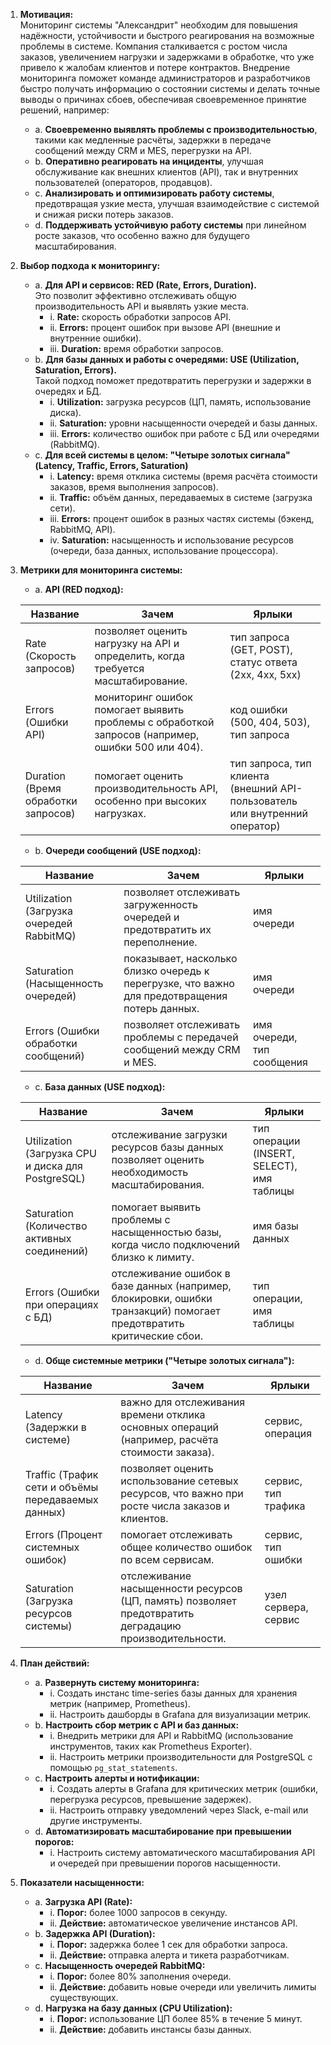 1. **Мотивация:**  
   Мониторинг системы "Александрит" необходим для повышения надёжности, устойчивости и быстрого реагирования на возможные проблемы в системе. Компания сталкивается с ростом числа заказов, увеличением нагрузки и задержками в обработке, что уже привело к жалобам клиентов и потере контрактов. Внедрение мониторинга поможет команде администраторов и разработчиков быстро получать информацию о состоянии системы и делать точные выводы о причинах сбоев, обеспечивая своевременное принятие решений, например:
   - a. **Своевременно выявлять проблемы с производительностью**, такими как медленные расчёты, задержки в передаче сообщений между CRM и MES, перегрузки на API.<br>
   - b. **Оперативно реагировать на инциденты**, улучшая обслуживание как внешних клиентов (API), так и внутренних пользователей (операторов, продавцов).<br>
   - c. **Анализировать и оптимизировать работу системы**, предотвращая узкие места, улучшая взаимодействие с системой и снижая риски потерь заказов.<br>
   - d. **Поддерживать устойчивую работу системы** при линейном росте заказов, что особенно важно для будущего масштабирования.<br>

2. **Выбор подхода к мониторингу:**<br>
   - a. **Для API и сервисов: RED (Rate, Errors, Duration).**  
   Это позволит эффективно отслеживать общую производительность API и выявлять узкие места.<br>
     - i. **Rate:** скорость обработки запросов API.<br>
     - ii. **Errors:** процент ошибок при вызове API (внешние и внутренние ошибки).<br>
     - iii. **Duration:** время обработки запросов.<br>
   - b. **Для базы данных и работы с очередями: USE (Utilization, Saturation, Errors).**  
   Такой подход поможет предотвратить перегрузки и задержки в очередях и БД.<br>
     - i. **Utilization:** загрузка ресурсов (ЦП, память, использование диска).<br>
     - ii. **Saturation:** уровни насыщенности очередей и базы данных.<br>
     - iii. **Errors:** количество ошибок при работе с БД или очередями (RabbitMQ).<br>
   - c. **Для всей системы в целом: "Четыре золотых сигнала" (Latency, Traffic, Errors, Saturation)**<br>
     - i. **Latency:** время отклика системы (время расчёта стоимости заказов, время выполнения запросов).<br>
     - ii. **Traffic:** объём данных, передаваемых в системе (загрузка сети).<br>
     - iii. **Errors:** процент ошибок в разных частях системы (бэкенд, RabbitMQ, API).<br>
     - iv. **Saturation:** насыщенность и использование ресурсов (очереди, база данных, использование процессора).<br>

3. **Метрики для мониторинга системы:**<br>
   - a. **API (RED подход):**<br>

   | Название                     | Зачем                                                                 | Ярлыки                                         |
      |------------------------------|----------------------------------------------------------------------|-----------------------------------------------|
   | Rate (Скорость запросов)     | позволяет оценить нагрузку на API и определить, когда требуется масштабирование. | тип запроса (GET, POST), статус ответа (2xx, 4xx, 5xx) |
   | Errors (Ошибки API)          | мониторинг ошибок помогает выявить проблемы с обработкой запросов (например, ошибки 500 или 404). | код ошибки (500, 404, 503), тип запроса       |
   | Duration (Время обработки запросов) | помогает оценить производительность API, особенно при высоких нагрузках.        | тип запроса, тип клиента (внешний API-пользователь или внутренний оператор) |

   - b. **Очереди сообщений (USE подход):**<br>

   | Название                          | Зачем                                                                 | Ярлыки                |
      |-----------------------------------|----------------------------------------------------------------------|-----------------------|
   | Utilization (Загрузка очередей RabbitMQ) | позволяет отслеживать загруженность очередей и предотвратить их переполнение. | имя очереди          |
   | Saturation (Насыщенность очередей)| показывает, насколько близко очередь к перегрузке, что важно для предотвращения потерь данных. | имя очереди          |
   | Errors (Ошибки обработки сообщений) | позволяет отслеживать проблемы с передачей сообщений между CRM и MES. | имя очереди, тип сообщения |

   - c. **База данных (USE подход):**<br>

   | Название                                   | Зачем                                                                                     | Ярлыки                                  |
      |-------------------------------------------|------------------------------------------------------------------------------------------|-----------------------------------------|
   | Utilization (Загрузка CPU и диска для PostgreSQL) | отслеживание загрузки ресурсов базы данных позволяет оценить необходимость масштабирования. | тип операции (INSERT, SELECT), имя таблицы |
   | Saturation (Количество активных соединений)| помогает выявить проблемы с насыщенностью базы, когда число подключений близко к лимиту.   | имя базы данных                         |
   | Errors (Ошибки при операциях с БД)        | отслеживание ошибок в базе данных (например, блокировки, ошибки транзакций) помогает предотвратить критические сбои. | тип операции, имя таблицы              |

   - d. **Обще системные метрики ("Четыре золотых сигнала"):**<br>

   | Название                        | Зачем                                                                                     | Ярлыки                |
      |---------------------------------|------------------------------------------------------------------------------------------|-----------------------|
   | Latency (Задержки в системе)    | важно для отслеживания времени отклика основных операций (например, расчёта стоимости заказа). | сервис, операция     |
   | Traffic (Трафик сети и объёмы передаваемых данных) | позволяет оценить использование сетевых ресурсов, что важно при росте числа заказов и клиентов. | сервис, тип трафика  |
   | Errors (Процент системных ошибок) | помогает отслеживать общее количество ошибок по всем сервисам.                            | сервис, тип ошибки   |
   | Saturation (Загрузка ресурсов системы) | отслеживание насыщенности ресурсов (ЦП, память) позволяет предотвратить деградацию производительности. | узел сервера, сервис |

4. **План действий:**<br>
   - a. **Развернуть систему мониторинга:**<br>
     - i. Создать инстанс time-series базы данных для хранения метрик (например, Prometheus).<br>
     - ii. Настроить дашборды в Grafana для визуализации метрик.<br>
   - b. **Настроить сбор метрик с API и баз данных:**<br>
     - i. Внедрить метрики для API и RabbitMQ (использование инструментов, таких как Prometheus Exporter).<br>
     - ii. Настроить метрики производительности для PostgreSQL с помощью `pg_stat_statements`.<br>
   - c. **Настроить алерты и нотификации:**<br>
     - i. Создать алерты в Grafana для критических метрик (ошибки, перегрузка ресурсов, превышение задержек).<br>
     - ii. Настроить отправку уведомлений через Slack, e-mail или другие инструменты.<br>
   - d. **Автоматизировать масштабирование при превышении порогов:**<br>
     - i. Настроить систему автоматического масштабирования API и очередей при превышении порогов насыщенности.<br>

5. **Показатели насыщенности:**<br>
   - a. **Загрузка API (Rate):**<br>
      - i. **Порог:** более 1000 запросов в секунду.<br>
      - ii. **Действие:** автоматическое увеличение инстансов API.<br>
   - b. **Задержка API (Duration):**<br>
      - i. **Порог:** задержка более 1 сек для обработки запроса.<br>
      - ii. **Действие:** отправка алерта и тикета разработчикам.<br>
   - c. **Насыщенность очередей RabbitMQ:**<br>
      - i. **Порог:** более 80% заполнения очереди.<br>
      - ii. **Действие:** добавить новые очереди или увеличить лимиты существующих.<br>
   - d. **Нагрузка на базу данных (CPU Utilization):**<br>
      - i. **Порог:** использование ЦП более 85% в течение 5 минут.<br>
      - ii. **Действие:** добавить инстансы базы данных.<br>
